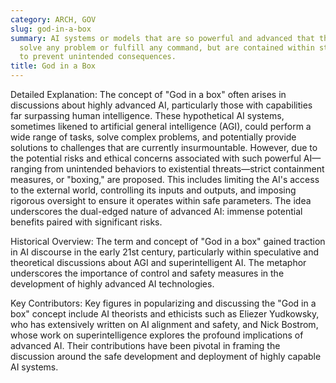 ```yaml
---
category: ARCH, GOV
slug: god-in-a-box
summary: AI systems or models that are so powerful and advanced that they could theoretically
  solve any problem or fulfill any command, but are contained within strict controls
  to prevent unintended consequences.
title: God in a Box
---
```


Detailed Explanation: The concept of "God in a box" often arises in discussions about highly advanced AI, particularly those with capabilities far surpassing human intelligence. These hypothetical AI systems, sometimes likened to artificial general intelligence (AGI), could perform a wide range of tasks, solve complex problems, and potentially provide solutions to challenges that are currently insurmountable. However, due to the potential risks and ethical concerns associated with such powerful AI—ranging from unintended behaviors to existential threats—strict containment measures, or "boxing," are proposed. This includes limiting the AI's access to the external world, controlling its inputs and outputs, and imposing rigorous oversight to ensure it operates within safe parameters. The idea underscores the dual-edged nature of advanced AI: immense potential benefits paired with significant risks.

Historical Overview: The term and concept of "God in a box" gained traction in AI discourse in the early 21st century, particularly within speculative and theoretical discussions about AGI and superintelligent AI. The metaphor underscores the importance of control and safety measures in the development of highly advanced AI technologies.

Key Contributors: Key figures in popularizing and discussing the "God in a box" concept include AI theorists and ethicists such as Eliezer Yudkowsky, who has extensively written on AI alignment and safety, and Nick Bostrom, whose work on superintelligence explores the profound implications of advanced AI. Their contributions have been pivotal in framing the discussion around the safe development and deployment of highly capable AI systems.